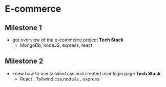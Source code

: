 ﻿# E-commerce
## Milestone 1
- got overview of the e-commerce project
**Tech Stack**
  - MongoDb, nodeJS, express, react

## Milestone 2
- knew how to use tailwind css and created user login page
**Tech Stack**
  - React , Tailwind css,nodeJs , express 

